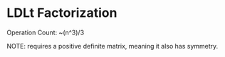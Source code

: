 # LDLt Factorization
Operation Count: ~(n^3)/3  

NOTE: requires a positive definite matrix, meaning it also has symmetry.
